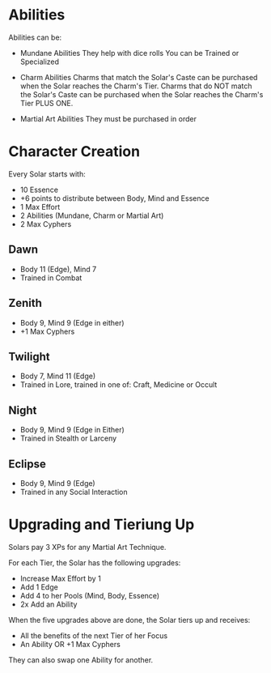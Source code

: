 Abilities
=========

Abilities can be:

  * Mundane Abilities
      They help with dice rolls
      You can be Trained or Specialized

  * Charm Abilities
      Charms that match the Solar's Caste can be purchased when the Solar reaches the Charm's Tier.
      Charms that do NOT match the Solar's Caste can be purchased when the Solar reaches the Charm's Tier PLUS ONE.

  * Martial Art Abilities
      They must be purchased in order



Character Creation
==================

Every Solar starts with:

* 10 Essence
* +6 points to distribute between Body, Mind and Essence
* 1 Max Effort
* 2 Abilities (Mundane, Charm or Martial Art)
* 2 Max Cyphers


Dawn
----
- Body 11 (Edge), Mind 7
- Trained in Combat


Zenith
------
- Body 9, Mind 9 (Edge in either)
- +1 Max Cyphers


Twilight
--------
- Body 7, Mind 11 (Edge)
- Trained in Lore, trained in one of: Craft, Medicine or Occult


Night
-----
- Body 9, Mind 9 (Edge in Either)
- Trained in Stealth or Larceny


Eclipse
-------
- Body 9, Mind 9 (Edge)
- Trained in any Social Interaction



Upgrading and Tieriung Up
=========================

Solars pay 3 XPs for any Martial Art Technique.

For each Tier, the Solar has the following upgrades:
  * Increase Max Effort by 1
  * Add 1 Edge
  * Add 4 to her Pools (Mind, Body, Essence)
  * 2x Add an Ability

When the five upgrades above are done, the Solar tiers up and receives:
  * All the benefits of the next Tier of her Focus
  * An Ability OR +1 Max Cyphers

They can also swap one Ability for another.
